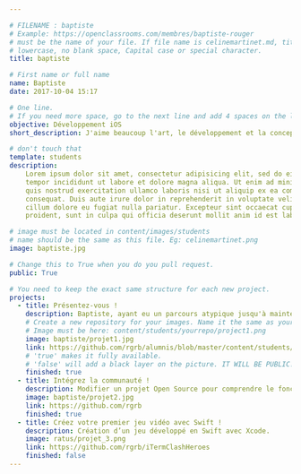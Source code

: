 ```yaml
---

# FILENAME : baptiste
# Example: https://openclassrooms.com/membres/baptiste-rouger
# must be the name of your file. If file name is celinemartinet.md, title is celinemartinet.
# lowercase, no blank space, Capital case or special character.
title: baptiste

# First name or full name
name: Baptiste
date: 2017-10-04 15:17

# One line.
# If you need more space, go to the next line and add 4 spaces on the left, as in 'description'.
objective: Développement iOS
short_description: J'aime beaucoup l'art, le développement et la conception de jeux vidéo.

# don't touch that
template: students
description:
    Lorem ipsum dolor sit amet, consectetur adipisicing elit, sed do eiusmod
    tempor incididunt ut labore et dolore magna aliqua. Ut enim ad minim veniam,
    quis nostrud exercitation ullamco laboris nisi ut aliquip ex ea commodo
    consequat. Duis aute irure dolor in reprehenderit in voluptate velit esse
    cillum dolore eu fugiat nulla pariatur. Excepteur sint occaecat cupidatat non
    proident, sunt in culpa qui officia deserunt mollit anim id est laborum.

# image must be located in content/images/students
# name should be the same as this file. Eg: celinemartinet.png
image: baptiste.jpg

# Change this to True when you do you pull request.
public: True

# You need to keep the exact same structure for each new project.
projects:
  - title: Présentez-vous !
    description: Baptiste, ayant eu un parcours atypique jusqu'à maintenant je souhaite obtenir un diplome developpeur iOS afin de pouvroir exercé un métier qui me correspond, je suis actuellement inscrit à la formation developpeur iOS. https://www.linkedin.com/in/baptiste-rouger-aa938a164/
    # Create a new repository for your images. Name it the same as your nickname and profile picture.
    # Image must be here: content/students/yourrepo/project1.png
    image: baptiste/projet1.jpg
    link: https://github.com/rgrb/alumnis/blob/master/content/students/baptiste.MD
    # 'true' makes it fully available.
    # 'false' will add a black layer on the picture. IT WILL BE PUBLIC!
    finished: true
  - title: Intégrez la communauté !
    description: Modifier un projet Open Source pour comprendre le fonctionnement de Git, de Github et des pull requests.
    image: baptiste/projet2.jpg
    link: https://github.com/rgrb
    finished: true
  - title: Créez votre premier jeu vidéo avec Swift !
    description: Création d’un jeu développé en Swift avec Xcode.
    image: ratus/projet_3.png
    link: https://github.com/rgrb/iTermClashHeroes
    finished: false
---
```

